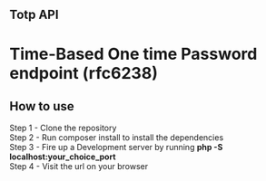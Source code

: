 ## Totp API
# Time-Based One time Password endpoint (rfc6238)

## How to use
Step 1 - Clone the repository <br>
Step 2 - Run composer install to install the dependencies <br>
Step 3 - Fire up a Development server by running <b>php -S localhost:your_choice_port</b> <br>
Step 4 - Visit the url on your browser
